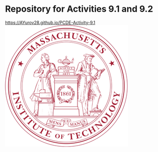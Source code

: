 # Repository for Activities 9.1 and 9.2 
https://AYurov28.github.io/PCDE-Activity-9.1
<img src="MIT_Seal.svg.png" width="400">
